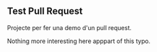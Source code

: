 ## Test Pull Request 

Projecte per fer una demo d'un pull request. 

Nothing more interesting here apppart of this typo.
